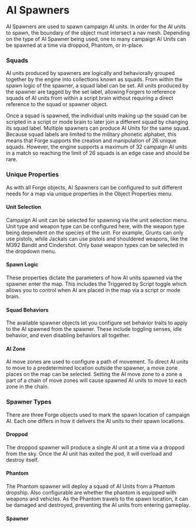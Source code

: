 # AI Spawners

AI Spawners are used to spawn campaign AI units. In order for the AI units to spawn, the boundary of the object must intersect a nav mesh. Depending on the type of AI Spawner being used, one to many campaign AI Units can be spawned at a time via droppod, Phantom, or in-place.

### Squads

AI units produced by spawners are logically and behaviorally grouped together by the engine into collections known as squads. From within the spawn logic of the spawner, a squad label can be set. 
All units produced by the spawner are tagged by the set label, allowing Forgers to reference squads of AI units from within a script brain without requiring a direct reference to the squad or spawner object.

Once a squad is spawned, the individual units making up the squad can be scripted in a script or mode brain to later join a different squad by changing its squad label.
Multiple spawners can produce AI Units for the same squad. Because squad labels are limited to the military phonetic alphabet, this means that Forge supports the creation and manipulation of 26 unique squads.
However, the engine supports a maximum of 32 campaign AI units in a match so reaching the limit of 26 squads is an edge case and should be rare.

### Unique Properties

As with all Forge objects, AI Spawners can be configured to suit different needs for a map via unique properties in the Object Properties menu.

#### Unit Selection

Campaign AI unit can be selected for spawning via the unit selection menu. Unit type and weapon type can be configured here, with the weapon type being dependent on the species of the unit.
For example, Grunts can only use pistols, while Jackals can use pistols and shouldered weapons, like the M392 Bandit and Cindershot. Only base weapon types can be selected in the dropdown menu.

#### Spawn Logic

These properties dictate the parameters of how AI units spawned via the spawner enter the map. This includes the Triggered by Script toggle which allows you to control when AI are placed in the map via a script or mode brain.

#### Squad Behaviors

The available spawner objects let you configure set behavior traits to apply to the AI spawned from the spawner. These include toggling senses, idle behavior, and even disabling behaviors all together.

#### AI Zone

AI move zones are used to configure a path of movement. To direct AI units to move to a predetermined location outside the spawner, a move zone places on the map can be selected. 
Setting the AI move zone to a zone a part of a chain of move zones will cause spawned AI units to move to each zone in the chain.

### Spawner Types

There are three Forge objects used to mark the spawn location of campaign AI. Each one differs in how it delivers the AI units to their spawn locations.

#### Droppod

The droppod spawner will produce a single AI unit at a time via a droppod from the sky. Once the AI unit has exited the pod, 
it will overload and destroy itself.

#### Phantom

The Phantom spawner will deploy a squad of AI Units from a Phantom dropship. Also configurable are whether the phantom is 
equipped with weapons and vehicles. As the Phantom travels to the spawn location, it can be damaged and destroyed, 
preventing the AI units from entering gameplay.

#### Spawner

